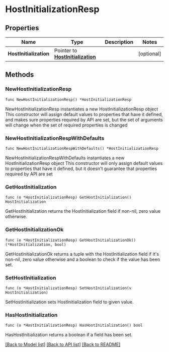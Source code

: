 # HostInitializationResp

## Properties

Name | Type | Description | Notes
------------ | ------------- | ------------- | -------------
**HostInitialization** | Pointer to [**HostInitialization**](HostInitialization.md) |  | [optional] 

## Methods

### NewHostInitializationResp

`func NewHostInitializationResp() *HostInitializationResp`

NewHostInitializationResp instantiates a new HostInitializationResp object
This constructor will assign default values to properties that have it defined,
and makes sure properties required by API are set, but the set of arguments
will change when the set of required properties is changed

### NewHostInitializationRespWithDefaults

`func NewHostInitializationRespWithDefaults() *HostInitializationResp`

NewHostInitializationRespWithDefaults instantiates a new HostInitializationResp object
This constructor will only assign default values to properties that have it defined,
but it doesn't guarantee that properties required by API are set

### GetHostInitialization

`func (o *HostInitializationResp) GetHostInitialization() HostInitialization`

GetHostInitialization returns the HostInitialization field if non-nil, zero value otherwise.

### GetHostInitializationOk

`func (o *HostInitializationResp) GetHostInitializationOk() (*HostInitialization, bool)`

GetHostInitializationOk returns a tuple with the HostInitialization field if it's non-nil, zero value otherwise
and a boolean to check if the value has been set.

### SetHostInitialization

`func (o *HostInitializationResp) SetHostInitialization(v HostInitialization)`

SetHostInitialization sets HostInitialization field to given value.

### HasHostInitialization

`func (o *HostInitializationResp) HasHostInitialization() bool`

HasHostInitialization returns a boolean if a field has been set.


[[Back to Model list]](../README.md#documentation-for-models) [[Back to API list]](../README.md#documentation-for-api-endpoints) [[Back to README]](../README.md)


